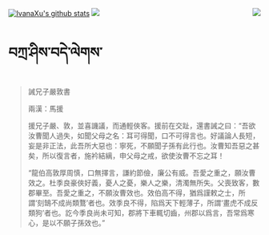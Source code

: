 [![IvanaXu's github stats](https://github-readme-stats.vercel.app/api?username=IvanaXu&show_icons=true&theme=vue-dark)](https://github.com/anuraghazra/github-readme-stats)
<img align="right" src="https://github-readme-stats.vercel.app/api/top-langs/?username=IvanaXu&langs_count=7&theme=graywhite" />
<img src="https://github-readme-stats.vercel.app/api/wakatime?username=IvanaXu&layout=compact&langs_count=6&theme=vue-dark&custom_title=Programming Times(Jul 29 2021-)" />
# བཀྲ་ཤིས་བདེ་ལེགས་
> 誡兄子嚴敦書
> 
> 兩漢：馬援 
> 
> 援兄子嚴、敦，並喜譏議，而通輕俠客。援前在交趾，還書誡之曰：“吾欲汝曹聞人過失，如聞父母之名：耳可得聞，口不可得言也。好議論人長短，妄是非正法，此吾所大惡也：寧死，不願聞子孫有此行也。汝曹知吾惡之甚矣，所以復言者，施衿結縭，申父母之戒，欲使汝曹不忘之耳！
> 
> “龍伯高敦厚周慎，口無擇言，謙約節儉，廉公有威。吾愛之重之，願汝曹效之。杜季良豪俠好義，憂人之憂，樂人之樂，清濁無所失。父喪致客，數郡畢至。吾愛之重之，不願汝曹效也。效伯高不得，猶爲謹敕之士，所謂‘刻鵠不成尚類鶩’者也。效季良不得，陷爲天下輕薄子，所謂‘畫虎不成反類狗’者也。訖今季良尚未可知，郡將下車輒切齒，州郡以爲言，吾常爲寒心，是以不願子孫效也。”
>